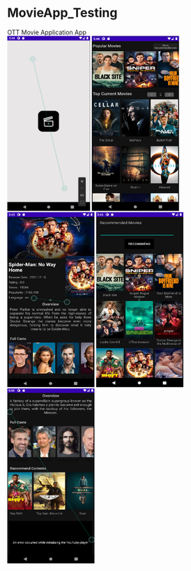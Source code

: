 # MovieApp_Testing
OTT Movie Application App<br>
<img src="screenshots/1.png" height=400 width=190>
<img src="screenshots/2.png" height=400 width=200>
<img src="screenshots/3.png" height=400 width=200>
<img src="screenshots/4.png" height=400 width=200>
<img src="screenshots/5.png" height=400 width=200>
